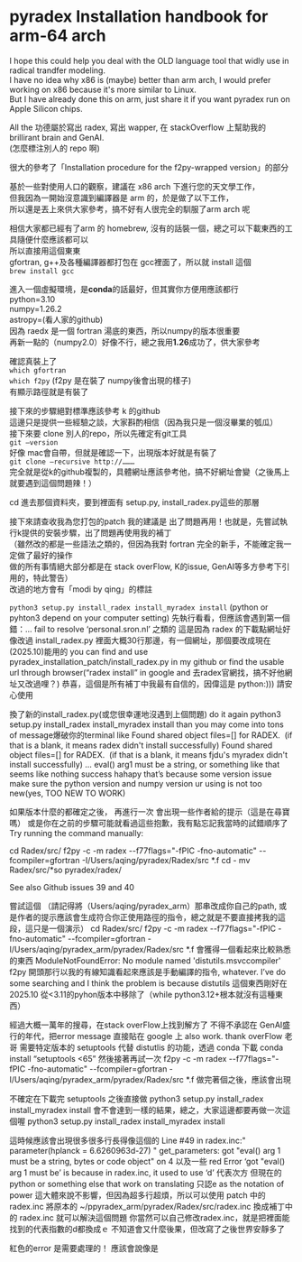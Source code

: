 # pyradex Installation handbook for arm-64 arch
I hope this could help you deal with the OLD language tool that widly use in radical trandfer modeling.  
I have no idea why x86 is (maybe) better than arm arch, I would prefer working on x86 because it's more similar to Linux.  
But I have already done this on arm, just share it if you want pyradex run on Apple Silicon chips.  

All the 功德屬於寫出 radex, 寫出 wapper, 在 stackOverflow 上幫助我的 brillirant brain and GenAI.  
(怎麼標注別人的 repo 啊)


很大的參考了「Installation procedure for the f2py-wrapped version」的部分

基於一些對使用人口的觀察，建議在 x86 arch 下進行您的天文學工作，  
但我因為一開始沒意識到編譯器是 arm 的，於是做了以下工作，  
所以還是丟上來供大家參考，搞不好有人很完全的馴服了arm arch 呢  

相信大家都已經有了arm 的 homebrew, 沒有的話裝一個，總之可以下載東西的工具隨便什麼應該都可以  
所以直接用這個東東  
gfortran, g++及各種編譯器都打包在 gcc裡面了，所以就 install 這個  
```brew install gcc```

進入一個虛擬環境，是**conda**的話最好，但其實你方便用應該都行  
python=3.10  
numpy=1.26.2  
astropy=(看人家的github)  
因為 raedx 是一個 fortran 湯底的東西，所以numpy的版本很重要  
再新一點的（numpy2.0）好像不行，總之我用**1.26**成功了，供大家參考  

確認真裝上了  
```which gfortran```  
```which f2py```
(f2py 是在裝了 numpy後會出現的樣子)  
有顯示路徑就是有裝了  

接下來的步驟絕對標準應該參考 k 的github  
這邊只是提供一些經驗之談，大家斟酌相信（因為我只是一個沒畢業的瓠瓜）  
接下來要 clone 別人的repo，所以先確定有git工具  
```git —version```   
好像 mac會自帶，但就是確認一下，出現版本好就是有裝了  
```git clone —recursive http://……… ```  
完全就是從k的github複製的，具體網址應該參考他，搞不好網址會變（之後馬上就要遇到這個問題辣！）

cd 進去那個資料夾，要到裡面有 setup.py, install_radex.py這些的那層

接下來請查收我為您打包的patch
我的建議是 出了問題再用！也就是，先嘗試執行k提供的安裝步驟，出了問題再使用我的補丁  
（雖然改的都是一些語法之類的，但因為我對 fortran 完全的新手，不能確定我一定做了最好的操作  
做的所有事情絕大部分都是在 stack overFlow, K的issue, GenAI等多方參考下引用的，特此警告）  
改過的地方會有「modi by qing」的標註  

```python3 setup.py install_radex install_myradex install```
(python or pyhton3 depend on your computer setting)
先執行看看，但應該會遇到第一個錯：... fail to resolve ‘personal.sron.nl’ 之類的
這是因為 radex 的下載點網址好像改過
install_radex.py 裡面大概30行那邊，有一個網址，那個要改成現在(2025.10)能用的
you can find and use pyradex_installation_patch/install_radex.py in my github or find the usable url through browser(“radex install” in google and 去radex官網找，搞不好他網址又改過哩？)
恭喜，這個是所有補丁中我最有自信的，因偉這是 python:))) 請安心使用

換了新的install_radex.py(或您很幸運地沒遇到上個問題)
do it again 
python3 setup.py install_radex install_myradex install
than you may come into tons of message爆破你的terminal like
Found shared object files=[] for RADEX.  (if that is a blank, it means radex didn't install successfully) 
Found shared object files=[] for RADEX.  (if that is a blank, it means fjdu's myradex didn't install successfully)
…
eval() arg1 must be a string, or something like that
seems like nothing success hahapy
that’s because some version issue
make sure the python version and numpy version ur using is not too new(yes, TOO NEW TO WORK)

如果版本什麼的都確定之後，
再進行一次
會出現一些作者給的提示（這是在尋寶嗎）
或是你在之前的步驟可能就看過這些抱歉，我有點忘記我當時的試錯順序了
Try running the command manually:

cd Radex/src/
f2py -c -m radex --f77flags="-fPIC -fno-automatic" --fcompiler=gfortran  -I/Users/aqing/pyradex/Radex/src  *.f
cd -
mv Radex/src/*so pyradex/radex/

See also Github issues 39 and 40

嘗試這個 （請記得將（Users/aqing/pyradex_arm）那串改成你自己的path, 或是作者的提示應該會生成符合你正使用路徑的指令，總之就是不要直接拷我的這段，這只是一個演示）
cd Radex/src/
f2py -c -m radex --f77flags="-fPIC -fno-automatic" --fcompiler=gfortran  -I/Users/aqing/pyradex_arm/pyradex/Radex/src  *.f
會獲得一個看起來比較熟悉的東西
ModuleNotFoundError: No module named 'distutils.msvccompiler'
f2py 開頭那行以我的有線知識看起來應該是手動編譯的指令, whatever.
I’ve do some searching and I think the problem is because distutils 這個東西剛好在2025.10 從<3.11的pyhon版本中移除了（while python3.12+根本就沒有這種東西）

經過大概一萬年的搜尋，在stack overFlow上找到解方了
不得不承認在 GenAI盛行的年代，把error message 直接貼在 google 上 also work. thank overFlow 老哥
需要特定版本的 setuptools 代替 distutlis 的功能，透過 conda 下載
conda install “setuptools <65”
然後接著再試一次
f2py -c -m radex --f77flags="-fPIC -fno-automatic" --fcompiler=gfortran  -I/Users/aqing/pyradex_arm/pyradex/Radex/src  *.f
做完著個之後，應該會出現

不確定在下載完 setuptools 之後直接做
python3 setup.py install_radex install_myradex install
會不會達到一樣的結果，總之，大家這邊都要再做一次這個喔
python3 setup.py install_radex install_myradex install

這時候應該會出現很多很多行長得像這個的
Line #49 in radex.inc:"      parameter(hplanck = 6.6260963d-27)   "
	get_parameters: got "eval() arg 1 must be a string, bytes or code object" on 4
以及一些 red Error
‘got "eval() arg 1 must be’ is because in radex.inc, it used to use ‘d’ 代表次方
但現在的 python or something else that work on translating 只認e as the notation of power
這大體來說不影響，但因為超多行超煩，所以可以使用 patch 中的 radex.inc
將原本的 ~/ppyradex_arm/pyradex/Radex/src/radex.inc 換成補丁中的 radex.inc
就可以解決這個問題 你當然可以自己修改radex.inc，就是把裡面能找到的代表指數的d都換成ｅ
不知道會又什麼後果，但改寫了之後世界安靜多了

紅色的error 是需要處理的！
應該會說像是


 

